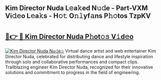 ## Kim Director Nuda L𝚎a𝚔ed N𝚞𝚍e - Part-VXM Vi𝚍𝚎o L𝚎a𝚔s - H𝚘𝚝 O𝚗𝚕yf𝚊ns P𝚑𝚘tos TzpKV

# <h2><a href="http://kf6hvl.oniu.top/?m=Kim+Director+Nuda">🔗👉 🔴 Kim Director Nuda P𝚑ot𝚘𝚜 V𝚒d𝚎o</a></h2>

[![Kim Director Nuda Nu𝚍e𝚜](https://i.imgur.com/0qMVB7G.gif)](http://kf6hvl.oniu.top/?m=Kim+Director+Nuda)
Virtual dance artist and web entertainer Kim Director Nuda, celebrated for distributing dance and lifestyle inspiration through solo and collaborative performances and compact clips. Trailblazing engineer Kim Director Nuda, recognized for their innovative solutions and commitment to progress in the field of engineering.  
